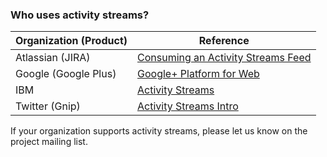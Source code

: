 ### Who uses activity streams?

| Organization (Product) | Reference |
|------------------------|-----------|
| Atlassian (JIRA) | [Consuming an Activity Streams Feed](https://developer.atlassian.com/docs/atlassian-platform-common-components/activity-streams/consuming-an-activity-streams-feed "Consuming an Activity Streams Feed") |
| Google (Google Plus) | [Google+ Platform for Web](https://developers.google.com/+/web/api/rest/latest/activities#resource-representations "Google+ Platform for Web") |
| IBM | [Activity Streams](https://developer.ibm.com/open/activity-streams/ "Activity Streams") |
| Twitter (Gnip) | [Activity Streams Intro](http://support.gnip.com/articles/activity-streams-intro.html "Activity Streams Intro") |

If your organization supports activity streams, please let us know on the project mailing list.
